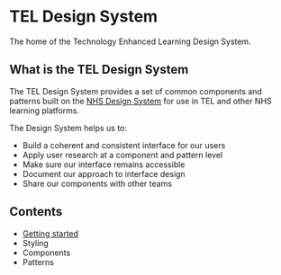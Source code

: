 # TEL Design System
The home of the Technology Enhanced Learning Design System.

## What is the TEL Design System
The TEL Design System provides a set of common components and patterns built on the [NHS Design System](https://service-manual.nhs.uk/design-system) for use in TEL and other NHS learning platforms.

The Design System helps us to:
- Build a coherent and consistent interface for our users
- Apply user research at a component and pattern level
- Make sure our interface remains accessible
- Document our approach to interface design
- Share our components with other teams

## Contents
- [Getting started](https://github.com/TechnologyEnhancedLearning/TELDesignSystem/wiki/Getting-Started)
- Styling
- Components
- Patterns
